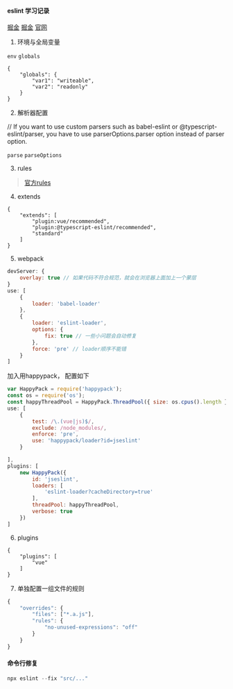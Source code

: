 #### eslint 学习记录

[掘金](https://juejin.im/post/5d3d3a685188257206519148)
[掘金](https://juejin.im/post/5ce3dbd1e51d454f72302461)
[官网](https://cn.eslint.org/docs/user-guide/configuring)


1. 环境与全局变量

`env` `globals`
```
{
	"globals": {
		"var1": "writeable",
		"var2": "readonly"
	}
}
```

2. 解析器配置
   
// If you want to use custom parsers such as babel-eslint or @typescript-eslint/parser, you have to use parserOptions.parser option instead of parser option.

`parse` `parseOptions`


3. rules

> [官方rules](https://cn.eslint.org/docs/rules/)

4. extends

```
{
	"extends": [
		"plugin:vue/recommended",
		"plugin:@typescript-eslint/recommended",
		"standard"
	]
}
```
5. webpack

```js
devServer: {
    overlay: true // 如果代码不符合规范，就会在浏览器上面加上一个蒙层
}
use: [
    {
        loader: 'babel-loader'
    },
    {
        loader: 'eslint-loader',
        options: {
            fix: true // 一些小问题会自动修复
        },
        force: 'pre' // loader顺序不能错
    }
]
```

加入用happypack， 配置如下

```js
var HappyPack = require('happypack');
const os = require('os');
const happyThreadPool = HappyPack.ThreadPool({ size: os.cpus().length });
use: [
    {
        test: /\.(vue|js)$/,
        exclude: /node_modules/,
        enforce: 'pre',
        use: 'happypack/loader?id=jseslint'
    }

],
plugins: [
    new HappyPack({
        id: 'jseslint',
        loaders: [
            'eslint-loader?cacheDirectory=true'
        ],
        threadPool: happyThreadPool,
        verbose: true
    })
]
```
6. plugins

```
{
	"plugins": [
		"vue"
	]
}
```

7. 单独配置一组文件的规则

```js
{
	"overrides": {
		"files": ["*.a.js"],
		"rules": {
			"no-unused-expressions": "off"
		}
	}
}
```

#### 命令行修复

```js
npx eslint --fix "src/..."
```